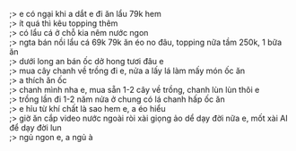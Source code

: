 ;> e có ngại khi a dắt e đi ăn lẩu 79k hem<br>
;> ít quá thì kêu topping thêm<br>
;> có lẩu cá ở chỗ kia nêm nước ngon<br>
;> ngta bán nồi lẩu cá 69k 79k ăn éo no đâu, topping nữa tầm 250k, 1 bữa ăn<br>
;> dưới long an bán ốc dở hong tươi đâu e<br>
;> mua cây chanh về trồng đi e, nửa a lấy lá làm mấy món ốc ăn<br>
;> a thích ăn ốc<br>
;> chanh mình nha e, mua sẵn 1-2 cây về trồng, chanh lùn lùn thôi e<br>
;> trồng lần đi 1-2 năm nửa ở chung có lá chanh hấp ốc ăn<br>
;> e hỉu từ khí chất là sao hem e, a éo hiểu<br>
;> giờ ăn cắp video nước ngoài ròi xài giọng ảo dể dạy đời nữa e, mốt xài AI để dạy đời lun<br>
;> ngủ ngon e, a ngủ à
